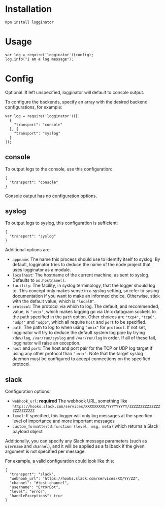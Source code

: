 Installation
============

    npm install logginator

Usage
=====

    var log = require('logginator')(config);
    log.info("I am a log message");


Config
======
Optional. If left unspecified, logginator will default to console output.

To configure the backends, specify an array with the desired backend
configurations, for example:

    var log = require('logginator')([
      {
        "transport": "console"
      }, {
        "transport": "syslog"
      }
    ]);

console
-------
To output logs to the console, use this configuration:

    {
      "transport": "console"
    }

Console output has no configuration options.

syslog
------
To output logs to syslog, this configuration is sufficient:

    {
      "transport": "syslog"
    }

Additional options are:

 * `appname`: The name this process should use to identify itself to syslog. By
   default, logginator tries to deduce the name of the node project that uses
   logginator as a module.
 * `localhost`: The hostname of the current machine, as sent to syslog. Defaults
   to `os.hostname()`.
 * `facility`: The facility, in syslog terminology, that the logger should log
   to. This concept only makes sense in a syslog setting, so refer to syslog
   documentation if you want to make an informed choice. Otherwise, stick with
   the default value, which is `"local0"`.
 * `protocol`: The protocol via which to log. The default, and recommended,
   value, is `"unix"`, which makes logging go via Unix datagram sockets to the
   path specified in the `path` option. Other choices are `"tcp4"`, `"tcp6"`,
   `"udp4"` and `"udp6"`, which all require `host` and `port` to be specified.
 * `path`: The path to log to when using `"unix"` for `protocol`. If not set,
   logginator will try to deduce the default system log pipe by trying
   `/dev/log`, `/var/run/syslog` and `/var/run/log` in order. If all of these
   fail, logginator will raise an exception.
 * `host` and `port`: The host and port pair for the TCP or UDP log target if
   using any other protocol than `"unix"`. Note that the target syslog daemon
   must be configured to accept connections on the specified protocol.

slack
-----
Configuration options:

 * `webhook_url`: **required** The webhook URL, something like
   `https://hooks.slack.com/services/XXXXXXXXX/YYYYYYYYY/ZZZZZZZZZZZZZZZZZZZZZZZZ`
 * `level`: If specified, this logger will only log messages at the specified
   level of importance and more important messages
 * `custom_formatter`: a `function (level, msg, meta)` which returns a Slack
   payload object

Additionally, you can specify any Slack message parameters (such as `username`
and `channel`), and it will be applied as a fallback if the given argument is
not specified per message.

For example, a valid configuration could look like this:

    {
      "transport": "slack",
      "webhook_url": "https://hooks.slack.com/services/XX/YY/ZZ",
      "channel": "#test-channel",
      "username": "ErrorBot",
      "level": "error",
      "handleExceptions": true
    }
